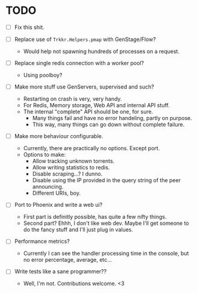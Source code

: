# TODO

* [ ] Fix this shit.

* [ ] Replace use of `Trkkr.Helpers.pmap` with GenStage/Flow?
  - Would help not spawning hundreds of processes on a request.

* [ ] Replace single redis connection with a worker pool?
  - Using poolboy?

* [ ] Make more stuff use GenServers, supervised and such?
  - Restarting on crash is very, very handy.
  - For Redis, Memory storage, Web API and internal API stuff.
  - The internal "complete" API should be one, for sure.
    - Many things fail and have no error handeling, partly on purpose.
    - This way, many things can go down without complete failure.

* [ ] Make more behaviour configurable.
  - Currently, there are practically no options. Except port.
  - Options to make:
    - Allow tracking unknown torrents.
    - Allow writing statistics to redis.
    - Disable scraping...? I dunno.
    - Disable using the IP provided in the query string of the peer announcing.
    - Different URIs, boy.

* [ ] Port to Phoenix and write a web ui?
  - First part is definitly possible, has quite a few nifty things.
  - Second part? Ehhh, I don't like web dev. Maybe I'll get someone to do the fancy stuff and I'll just plug in values.

* [ ] Performance metrics?
  - Currently I can see the handler processing time in the console, but no error percentage, average, etc...

* [ ] Write tests like a sane programmer??
  - Well, I'm not. Contributions welcome. <3
